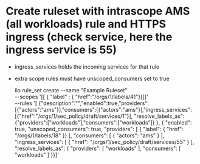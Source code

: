 # Create ruleset with intrascope AMS (all workloads) rule and HTTPS ingress (check service, here the ingress service is 55)

* ingress_services holds the incoming services for that rule
* extra scope rules must have unscoped_consumers set to true

    ilo rule_set create --name "Example Ruleset" \
        --scopes '[[ { "label" : { "href":"/orgs/1/labels/41"}}]]' \
        --rules '[ {"description":"","enabled":true,"providers":[{"actors":"ams"}],"consumers":[{"actors":"ams"}],"ingress_services":[{"href":"/orgs/1/sec_policy/draft/services/1"}], "resolve_labels_as":{"providers":["workloads"],"consumers":["workloads"]} }, { "enabled": true, "unscoped_consumers": true, "providers": [ { "label": { "href": "/orgs/1/labels/18" }} ], "consumers": [ { "actors": "ams" } ], "ingress_services": [ { "href": "/orgs/1/sec_policy/draft/services/55" } ], "resolve_labels_as": { "providers": [ "workloads" ], "consumers": [ "workloads" ] }}]'
